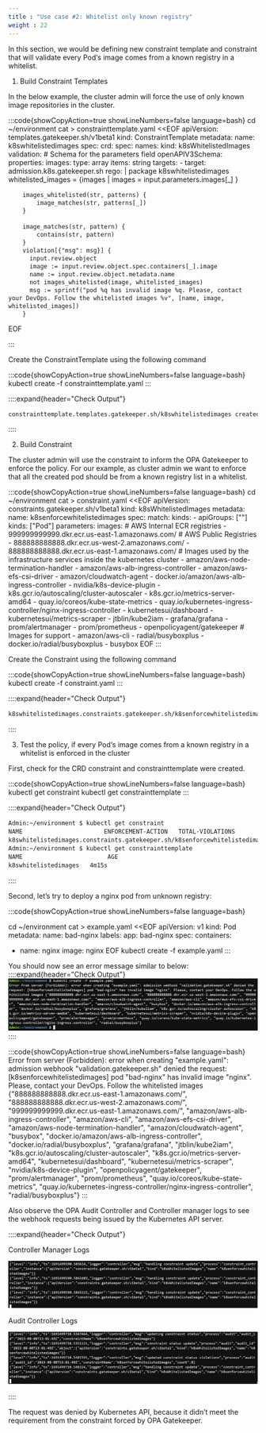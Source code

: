 ```yaml
---
title : "Use case #2: Whitelist only known registry"
weight : 22
---
```


In this section, we would be defining new constraint template and constraint that will validate every Pod‘s image comes from a known registry in a whitelist.

1. Build Constraint Templates

In the below example, the cluster admin will force the use of only known image repositories in the cluster. 

:::code{showCopyAction=true showLineNumbers=false language=bash}
cd ~/environment
cat > constrainttemplate.yaml <<EOF
apiVersion: templates.gatekeeper.sh/v1beta1
kind: ConstraintTemplate
metadata:
  name: k8swhitelistedimages
spec:
  crd:
    spec:
      names:
        kind: k8sWhitelistedImages
      validation:
        # Schema for the parameters field
        openAPIV3Schema:
          properties:
            images:
              type: array
              items: string
  targets:
    - target: admission.k8s.gatekeeper.sh
      rego: |
        package k8swhitelistedimages
        whitelisted_images = {images |
            images = input.parameters.images[_]
        }
    
        images_whitelisted(str, patterns) {
            image_matches(str, patterns[_])
        }
    
        image_matches(str, pattern) {
            contains(str, pattern)
        }
        violation[{"msg": msg}] {
          input.review.object
          image := input.review.object.spec.containers[_].image
          name := input.review.object.metadata.name
          not images_whitelisted(image, whitelisted_images)
          msg := sprintf("pod %q has invalid image %q. Please, contact your DevOps. Follow the whitelisted images %v", [name, image, whitelisted_images])
        }
EOF

:::


Create the ConstraintTemplate using the following command

:::code{showCopyAction=true showLineNumbers=false language=bash}
kubectl create -f constrainttemplate.yaml
:::

::::expand{header="Check Output"}
```bash
constrainttemplate.templates.gatekeeper.sh/k8swhitelistedimages created
```
::::

2. Build Constraint

The cluster admin will use the constraint to inform the OPA Gatekeeper to enforce the policy. For our example, as cluster admin we want to enforce that all the created pod should be from a known registry list in a whitelist.

:::code{showCopyAction=true showLineNumbers=false language=bash}
cd ~/environment
cat > constraint.yaml <<EOF
apiVersion: constraints.gatekeeper.sh/v1beta1
kind: k8sWhitelistedImages
metadata:
  name: k8senforcewhitelistedimages
spec:
  match:
    kinds:
      - apiGroups: [""]
        kinds: ["Pod"]
  parameters:
    images:
      # AWS Internal ECR registries
      - 999999999999.dkr.ecr.us-east-1.amazonaws.com/
      # AWS Public Registries
      - 888888888888.dkr.ecr.us-west-2.amazonaws.com/
      - 888888888888.dkr.ecr.us-east-1.amazonaws.com/
      # Images used by the infrastructure services inside the kubernetes cluster
      - amazon/aws-node-termination-handler
      - amazon/aws-alb-ingress-controller
      - amazon/aws-efs-csi-driver
      - amazon/cloudwatch-agent
      - docker.io/amazon/aws-alb-ingress-controller
      - nvidia/k8s-device-plugin
      - k8s.gcr.io/autoscaling/cluster-autoscaler
      - k8s.gcr.io/metrics-server-amd64
      - quay.io/coreos/kube-state-metrics
      - quay.io/kubernetes-ingress-controller/nginx-ingress-controller
      - kubernetesui/dashboard
      - kubernetesui/metrics-scraper
      - jtblin/kube2iam
      - grafana/grafana
      - prom/alertmanager
      - prom/prometheus
      - openpolicyagent/gatekeeper
      # Images for support
      - amazon/aws-cli
      - radial/busyboxplus
      - docker.io/radial/busyboxplus
      - busybox
EOF
:::

Create the Constraint using the following command

:::code{showCopyAction=true showLineNumbers=false language=bash}
kubectl create -f constraint.yaml
:::

::::expand{header="Check Output"}
```bash
k8swhitelistedimages.constraints.gatekeeper.sh/k8senforcewhitelistedimages created
```
::::

3. Test the policy, if every Pod‘s image comes from a known registry in a whitelist is enforced in the cluster

First, check for the CRD constraint and constrainttemplate were created.

:::code{showCopyAction=true showLineNumbers=false language=bash}
kubectl get constraint
kubectl get constrainttemplate
:::

::::expand{header="Check Output"}
```bash
Admin:~/environment $ kubectl get constraint
NAME                       ENFORCEMENT-ACTION   TOTAL-VIOLATIONS
k8swhitelistedimages.constraints.gatekeeper.sh/k8senforcewhitelistedimages
Admin:~/environment $ kubectl get constrainttemplate
NAME                        AGE
k8swhitelistedimages   4m15s
```
::::

Second, let’s try to deploy a nginx pod from unknown registry:

:::code{showCopyAction=true showLineNumbers=false language=bash}

cd ~/environment
cat > example.yaml <<EOF
apiVersion: v1
kind: Pod
metadata:
  name: bad-nginx
  labels:
    app: bad-nginx
spec:
  containers:
  - name: nginx
    image: nginx
EOF
kubectl create -f example.yaml
:::

You should now see an error message similar to below:
::::expand{header="Check Output"}
![OPA](/static/images/pod-security/opa/opa-constraint2.PNG)
::::

:::code{showCopyAction=true showLineNumbers=false language=bash}
Error from server (Forbidden): error when creating "example.yaml": admission webhook "validation.gatekeeper.sh" denied the request: [k8senforcewhitelistedimages] pod "bad-nginx" has invalid image "nginx". Please, contact your DevOps. Follow the whitelisted images {"888888888888.dkr.ecr.us-east-1.amazonaws.com/", "888888888888.dkr.ecr.us-west-2.amazonaws.com/", "999999999999.dkr.ecr.us-east-1.amazonaws.com/", "amazon/aws-alb-ingress-controller", "amazon/aws-cli", "amazon/aws-efs-csi-driver", "amazon/aws-node-termination-handler", "amazon/cloudwatch-agent", "busybox", "docker.io/amazon/aws-alb-ingress-controller", "docker.io/radial/busyboxplus", "grafana/grafana", "jtblin/kube2iam", "k8s.gcr.io/autoscaling/cluster-autoscaler", "k8s.gcr.io/metrics-server-amd64", "kubernetesui/dashboard", "kubernetesui/metrics-scraper", "nvidia/k8s-device-plugin", "openpolicyagent/gatekeeper", "prom/alertmanager", "prom/prometheus", "quay.io/coreos/kube-state-metrics", "quay.io/kubernetes-ingress-controller/nginx-ingress-controller", "radial/busyboxplus"}
:::

Also observe the OPA Audit Controller and Controller manager logs to see the webhook requests being issued by the Kubernetes API server.

::::expand{header="Check Output"}

Controller Manager Logs

![OPA](/static/images/pod-security/opa/controller-logs2.PNG)

Audit Controller Logs

![OPA](/static/images/pod-security/opa/audit-logs2.PNG)

::::

The request was denied by Kubernetes API, because it didn’t meet the requirement from the constraint forced by OPA Gatekeeper.

